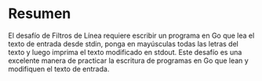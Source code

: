 # Resumen

El desafío de Filtros de Línea requiere escribir un programa en Go que lea el texto de entrada desde stdin, ponga en mayúsculas todas las letras del texto y luego imprima el texto modificado en stdout. Este desafío es una excelente manera de practicar la escritura de programas en Go que lean y modifiquen el texto de entrada.

